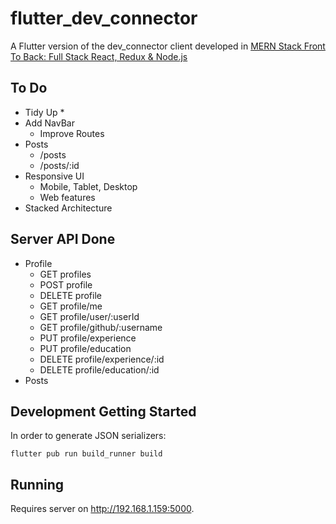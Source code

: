 # flutter_dev_connector

A Flutter version of the dev_connector client developed in [MERN Stack Front To Back: Full Stack React, Redux & Node.js](https://www.udemy.com/course/mern-stack-front-to-back/ "Udemy Course")


## To Do

* Tidy Up
  * 
* Add NavBar
  * Improve Routes
* Posts
  * /posts
  * /posts/:id
* Responsive UI
  * Mobile, Tablet, Desktop
  * Web features
* Stacked Architecture

## Server API Done

* Profile
  * GET profiles
  * POST profile
  * DELETE profile
  * GET profile/me
  * GET profile/user/:userId
  * GET profile/github/:username
  * PUT profile/experience
  * PUT profile/education
  * DELETE profile/experience/:id
  * DELETE profile/education/:id
* Posts

## Development Getting Started

In order to generate JSON serializers:

    flutter pub run build_runner build

## Running

Requires server on http://192.168.1.159:5000.

